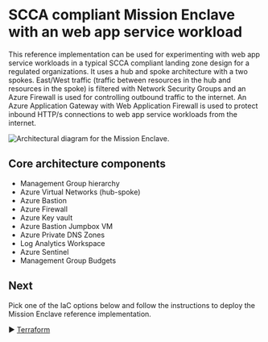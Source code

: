 # SCCA compliant Mission Enclave with an web app service workload

This reference implementation can be used for experimenting with web app service workloads in a typical SCCA compliant landing zone design for a regulated organizations. It uses a hub and spoke architecture with a two spokes. East/West traffic (traffic between resources in the hub and resources in the spoke) is filtered with Network Security Groups and an Azure Firewall is used for controlling outbound traffic to the internet. An Azure Application Gateway with Web Application Firewall is used to protect inbound HTTP/s connections to web app service workloads from the internet.

![Architectural diagram for the Mission Enclave.](../docse/images/anoa-mission-enclave-web-app.jpg)

## Core architecture components

* Management Group hierarchy
* Azure Virtual Networks (hub-spoke)
* Azure Bastion
* Azure Firewall
* Azure Key vault
* Azure Bastion Jumpbox VM
* Azure Private DNS Zones
* Log Analytics Workspace
* Azure Sentinel
* Management Group Budgets

## Next

Pick one of the IaC options below and follow the instructions to deploy the Mission Enclave reference implementation.

:arrow_forward: [Terraform](../docs/00-Remote-State-Storage.md)
